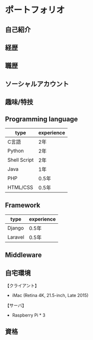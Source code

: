 # ポートフォリオ

## 自己紹介

## 経歴

## 職歴

## ソーシャルアカウント

## 趣味/特技

## Programming language

| type | experience |
----|---- 
| C言語  | 2年 |
| Python | 2年 |
| Shell Script | 2年|
| Java   | 1年|
| PHP    | 0.5年|
| HTML/CSS | 0.5年|

## Framework

| type | experience |
----|---- 
| Django  | 0.5年 |
| Laravel | 0.5年 |

## Middleware

## 自宅環境
【クライアント】
* iMac (Retina 4K, 21.5-inch, Late 2015)
 
【サーバ】
* Raspberry Pi * 3


## 資格
